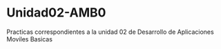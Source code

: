 # Unidad02-AMB0
Practicas correspondientes a la unidad 02 de Desarrollo de Aplicaciones Moviles Basicas
